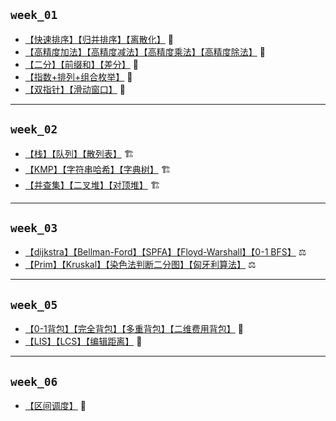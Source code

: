 ## `week_01`

- [【快速排序】【归并排序】【离散化】](https://github.com/cherry77-cloud/Rookie2025_04/blob/main/week_01/day_01.md) 🧩
- [【高精度加法】【高精度减法】【高精度乘法】【高精度除法】](https://github.com/cherry77-cloud/Rookie2025_04/blob/main/week_01/day_02.md) 🧩
- [【二分】【前缀和】【差分】](https://github.com/cherry77-cloud/Rookie2025_04/blob/main/week_01/day_03.md) 🧩
- [【指数+排列+组合枚举】](https://github.com/cherry77-cloud/Rookie2025_04/blob/main/week_01/day_04.md) 🧩
- [【双指针】【滑动窗口】](https://github.com/cherry77-cloud/Rookie2025_04/blob/main/week_01/day_05.md) 🧩
---



## `week_02`

- [【栈】【队列】【散列表】](https://github.com/cherry77-cloud/Rookie2025_04/blob/main/week_02/day_08.md) 🏗️
- [【KMP】【字符串哈希】【字典树】](https://github.com/cherry77-cloud/Rookie2025_04/blob/main/week_02/day_09.md) 🏗️
- [【并查集】【二叉堆】【对顶堆】](https://github.com/cherry77-cloud/Rookie2025_04/blob/main/week_02/day_10.md) 🏗️

---



## `week_03`

- [【dijkstra】【Bellman-Ford】【SPFA】【Floyd-Warshall】【0-1 BFS】](https://github.com/cherry77-cloud/Rookie2025_04/blob/main/week_03/day_15.md) ⚖️
- [【Prim】【Kruskal】【染色法判断二分图】【匈牙利算法】](https://github.com/cherry77-cloud/Rookie2025_04/blob/main/week_03/day_16.md) ⚖️



---


## `week_05`

- [【0-1背包】【完全背包】【多重背包】【二维费用背包】](https://github.com/cherry77-cloud/Rookie2025_04/blob/main/week_05/day_29.md) 🎯
- [【LIS】【LCS】【编辑距离】](https://github.com/cherry77-cloud/Rookie2025_04/blob/main/week_05/day_30.md) 🎯

---

## `week_06`

- [【区间调度】](https://github.com/cherry77-cloud/Rookie2025_04/blob/main/week_06/day_36.md) 🎯
